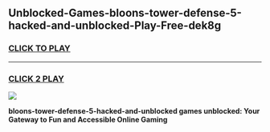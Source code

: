 
## Unblocked-Games-bloons-tower-defense-5-hacked-and-unblocked-Play-Free-dek8g
<h3>
<a href="https://premium76.site?title=bloons-tower-defense-5-hacked-and-unblocked&ref=19M">CLICK TO PLAY</a></h3>
<hr>

<h3>
<a href="https://premium76.site?title=bloons-tower-defense-5-hacked-and-unblocked&ref=19M">CLICK 2 PLAY</a>
  
</h3>

<a href="https://premium76.site?title=bloons-tower-defense-5-hacked-and-unblocked&ref=19M"><img src="https://clearcache.store/games.png"></a>


**bloons-tower-defense-5-hacked-and-unblocked games unblocked: Your Gateway to Fun and Accessible Online Gaming**

